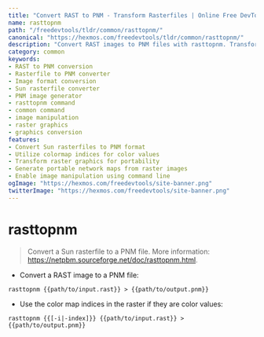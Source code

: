 ```yaml
---
title: "Convert RAST to PNM - Transform Rasterfiles | Online Free DevTools by Hexmos"
name: rasttopnm
path: "/freedevtools/tldr/common/rasttopnm/"
canonical: "https://hexmos.com/freedevtools/tldr/common/rasttopnm/"
description: "Convert RAST images to PNM files with rasttopnm. Transform rasterfiles to portable network maps for wider compatibility. Free online tool, no registration required."
category: common
keywords:
- RAST to PNM conversion
- Rasterfile to PNM converter
- Image format conversion
- Sun rasterfile converter
- PNM image generator
- rasttopnm command
- common command
- image manipulation
- raster graphics
- graphics conversion
features:
- Convert Sun rasterfiles to PNM format
- Utilize colormap indices for color values
- Transform raster graphics for portability
- Generate portable network maps from raster images
- Enable image manipulation using command line
ogImage: "https://hexmos.com/freedevtools/site-banner.png"
twitterImage: "https://hexmos.com/freedevtools/site-banner.png"
---
```


# rasttopnm

> Convert a Sun rasterfile to a PNM file.
> More information: <https://netpbm.sourceforge.net/doc/rasttopnm.html>.

- Convert a RAST image to a PNM file:

`rasttopnm {{path/to/input.rast}} > {{path/to/output.pnm}}`

- Use the color map indices in the raster if they are color values:

`rasttopnm {{[-i|-index]}} {{path/to/input.rast}} > {{path/to/output.pnm}}`
